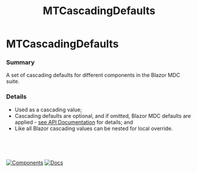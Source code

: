 ﻿---
uid: U.MTCascadingDefaults
title: MTCascadingDefaults
---
# MTCascadingDefaults

### Summary

A set of cascading defaults for different components in the Blazor MDC suite.

### Details

- Used as a cascading value;
- Cascading defaults are optional, and if omitted, Blazor MDC defaults are applied - [see API Documentation](xref:BlazorMdc.MTCascadingDefaults) for details; and
- Like all Blazor cascading values can be nested for local override.

&nbsp;

&nbsp;

[![Components](https://img.shields.io/static/v1?label=See&message=Utilities&color=orange)](xref:A.Utilities)
[![Docs](https://img.shields.io/static/v1?label=API%20Documentation&message=MTCascadingDefaults&color=brightgreen)](xref:BlazorMdc.MTCascadingDefaults)